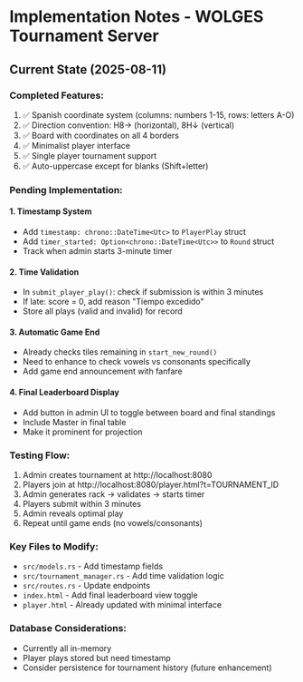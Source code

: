 # Implementation Notes - WOLGES Tournament Server

## Current State (2025-08-11)

### Completed Features:
1. ✅ Spanish coordinate system (columns: numbers 1-15, rows: letters A-O)
2. ✅ Direction convention: H8→ (horizontal), 8H↓ (vertical)
3. ✅ Board with coordinates on all 4 borders
4. ✅ Minimalist player interface
5. ✅ Single player tournament support
6. ✅ Auto-uppercase except for blanks (Shift+letter)

### Pending Implementation:

#### 1. Timestamp System
- Add `timestamp: chrono::DateTime<Utc>` to `PlayerPlay` struct
- Add `timer_started: Option<chrono::DateTime<Utc>>` to `Round` struct
- Track when admin starts 3-minute timer

#### 2. Time Validation
- In `submit_player_play()`: check if submission is within 3 minutes
- If late: score = 0, add reason "Tiempo excedido"
- Store all plays (valid and invalid) for record

#### 3. Automatic Game End
- Already checks tiles remaining in `start_new_round()`
- Need to enhance to check vowels vs consonants specifically
- Add game end announcement with fanfare

#### 4. Final Leaderboard Display
- Add button in admin UI to toggle between board and final standings
- Include Master in final table
- Make it prominent for projection

### Testing Flow:
1. Admin creates tournament at http://localhost:8080
2. Players join at http://localhost:8080/player.html?t=TOURNAMENT_ID
3. Admin generates rack → validates → starts timer
4. Players submit within 3 minutes
5. Admin reveals optimal play
6. Repeat until game ends (no vowels/consonants)

### Key Files to Modify:
- `src/models.rs` - Add timestamp fields
- `src/tournament_manager.rs` - Add time validation logic
- `src/routes.rs` - Update endpoints
- `index.html` - Add final leaderboard view toggle
- `player.html` - Already updated with minimal interface

### Database Considerations:
- Currently all in-memory
- Player plays stored but need timestamp
- Consider persistence for tournament history (future enhancement)